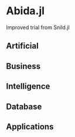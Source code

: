 # Abida.jl
Improved trial from Snild.jl

## **A**rtificial
## **B**usiness
## **I**ntelligence
## **D**atabase
## **A**pplications
